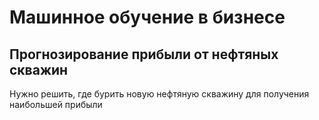 # Машинное обучение в бизнесе
## Прогнозирование прибыли от нефтяных скважин
Нужно решить, где бурить новую нефтяную скважину для получения наибольшей прибыли
